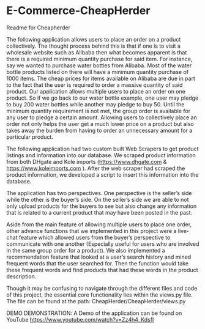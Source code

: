 # E-Commerce-CheapHerder

Readme for Cheapherder


The following application allows users to place an order on a product collectively. The thought process behind this is that if one is to visit a wholesale website such as Alibaba then what becomes apparent is that there is a required minimum quantity purchase for said item. For instance, say we wanted to purchase water bottles from Alibaba. Most of the water bottle products listed on there will have a minimum quantity purchase of 1000 items. The cheap prices for items available on Alibaba are due in part to the fact that the user is required to order a massive quantity of said product. Our application allows multiple users to place an order on one product. So if we go back to our water bottle example, one user may pledge to buy 200 water bottles while another may pledge to buy 50. Until the minimum quantity requirement is not met, the group order is available for any user to pledge a certain amount. Allowing users to collectively place an order not only helps the user get a much lower price on a product but also takes away the burden from having to order an unnecessary amount for a particular product. 

The following application had two custom built Web Scrapers to get product listings and information into our database. We scraped product information from both DHgate and Kole imports (https://www.dhgate.com  & https://www.koleimports.com ). After the web scraper had scraped the product information, we developed a script to insert this information into the database.

The application has two perspectives. One perspective is the seller’s side while the other is the buyer’s side. On the seller’s side we are able to not only upload products for the buyers to see but also change any information that is related to a current product that may have been posted in the past. 

Aside from the main feature of allowing multiple users to place one order, other advance functions that we implemented in this project were a live-chat feature which allowed users from the buyer’s perspective to communicate with one another (Especially useful for users who are involved in the same group order for a product). We also implemented a recommendation feature that looked at a user’s search history and mined frequent words that the user searched for. Then the function would take these frequent words and find products that had these words in the product description.

Though it may be confusing to navigate through the different files and code of this project, the essential core functionality lies within the views.py file. The file can be found at the path: CheapHerder/CheapHerder/views.py

DEMO DEMONSTRATION: A Demo of the application can be found on YouTube https://www.youtube.com/watch?v=Zz4h4_KdsfI
